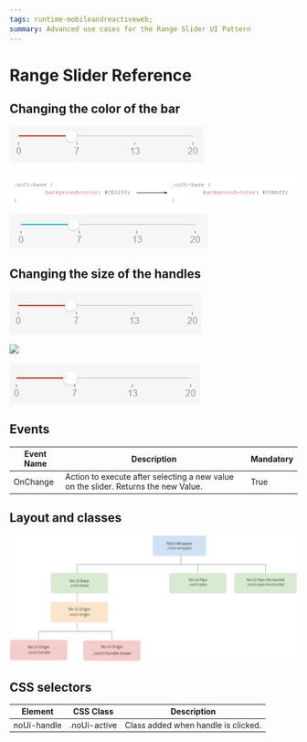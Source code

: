 ```yaml
---
tags: runtime-mobileandreactiveweb; 
summary: Advanced use cases for the Range Slider UI Pattern
---
```


# Range Slider Reference

## Changing the color of the bar

![](images/rangeslider-8.png)

![](images/rangeslider-9.png)

![](images/rangeslider-10.png)

## Changing the size of the handles

![](images/rangeslider-11.png)

![](images/rangeslider12.png)

![](images/rangeslider-13.png)

## Events

**Event Name** |  **Description** |  **Mandatory**  
---|---|---  
OnChange  |  Action to execute after selecting a new value on the slider. Returns the new Value.  |  True  
  
## Layout and classes

![](images/rangeslider-14-diag.png)

## CSS selectors

**Element** |  **CSS Class** |  **Description**  
---|---|---  
noUi-handle  |  .noUi-active  |  Class added when handle is clicked.  
  



